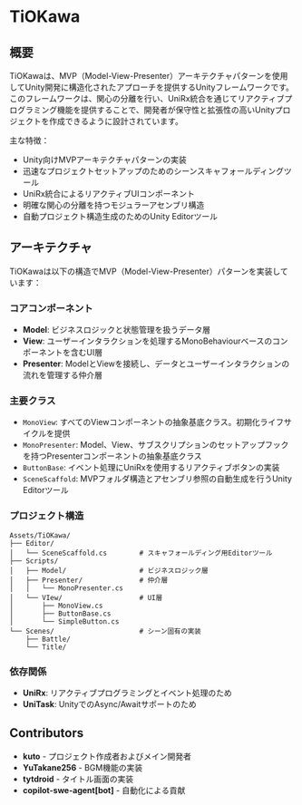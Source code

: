 # TiOKawa

## 概要

TiOKawaは、MVP（Model-View-Presenter）アーキテクチャパターンを使用してUnity開発に構造化されたアプローチを提供するUnityフレームワークです。このフレームワークは、関心の分離を行い、UniRx統合を通じてリアクティブプログラミング機能を提供することで、開発者が保守性と拡張性の高いUnityプロジェクトを作成できるように設計されています。

主な特徴：
- Unity向けMVPアーキテクチャパターンの実装
- 迅速なプロジェクトセットアップのためのシーンスキャフォールディングツール
- UniRx統合によるリアクティブUIコンポーネント
- 明確な関心の分離を持つモジュラーアセンブリ構造
- 自動プロジェクト構造生成のためのUnity Editorツール

## アーキテクチャ

TiOKawaは以下の構造でMVP（Model-View-Presenter）パターンを実装しています：

### コアコンポーネント

- **Model**: ビジネスロジックと状態管理を扱うデータ層
- **View**: ユーザーインタラクションを処理するMonoBehaviourベースのコンポーネントを含むUI層
- **Presenter**: ModelとViewを接続し、データとユーザーインタラクションの流れを管理する仲介層

### 主要クラス

- `MonoView`: すべてのViewコンポーネントの抽象基底クラス。初期化ライフサイクルを提供
- `MonoPresenter`: Model、View、サブスクリプションのセットアップフックを持つPresenterコンポーネントの抽象基底クラス
- `ButtonBase`: イベント処理にUniRxを使用するリアクティブボタンの実装
- `SceneScaffold`: MVPフォルダ構造とアセンブリ参照の自動生成を行うUnity Editorツール

### プロジェクト構造

```
Assets/TiOKawa/
├── Editor/
│   └── SceneScaffold.cs        # スキャフォールディング用Editorツール
├── Scripts/
│   ├── Model/                  # ビジネスロジック層
│   ├── Presenter/              # 仲介層
│   │   └── MonoPresenter.cs
│   └── VIew/                   # UI層
│       ├── MonoView.cs
│       ├── ButtonBase.cs
│       └── SimpleButton.cs
└── Scenes/                     # シーン固有の実装
    ├── Battle/
    └── Title/
```

### 依存関係

- **UniRx**: リアクティブプログラミングとイベント処理のため
- **UniTask**: UnityでのAsync/Awaitサポートのため

## Contributors

- **kuto** - プロジェクト作成者およびメイン開発者
- **YuTakane256** - BGM機能の実装
- **tytdroid** - タイトル画面の実装
- **copilot-swe-agent[bot]** - 自動化による貢献
